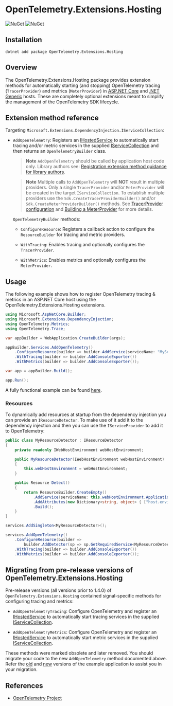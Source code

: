 # OpenTelemetry.Extensions.Hosting

[![NuGet](https://img.shields.io/nuget/v/OpenTelemetry.Extensions.Hosting.svg)](https://www.nuget.org/packages/OpenTelemetry.Extensions.Hosting)
[![NuGet](https://img.shields.io/nuget/dt/OpenTelemetry.Extensions.Hosting.svg)](https://www.nuget.org/packages/OpenTelemetry.Extensions.Hosting)

## Installation

```shell
dotnet add package OpenTelemetry.Extensions.Hosting
```

## Overview

The OpenTelemetry.Extensions.Hosting package provides extension methods for
automatically starting (and stopping) OpenTelemetry tracing (`TracerProvider`)
and metrics (`MeterProvider`) in [ASP.NET
 Core](https://learn.microsoft.com/aspnet/core/fundamentals/host/web-host) and
 [.NET Generic](https://learn.microsoft.com/dotnet/core/extensions/generic-host)
 hosts. These are completely optional extensions meant to simplify the
 management of the OpenTelemetry SDK lifecycle.

## Extension method reference

Targeting `Microsoft.Extensions.DependencyInjection.IServiceCollection`:

* `AddOpenTelemetry`: Registers an
  [IHostedService](https://learn.microsoft.com/dotnet/api/microsoft.extensions.hosting.ihostedservice)
  to automatically start tracing and/or metric services in the supplied
  [IServiceCollection](https://learn.microsoft.com/dotnet/api/microsoft.extensions.dependencyinjection.iservicecollection)
  and then returns an `OpenTelemetryBuilder` class.

  > **Note**
  > `AddOpenTelemetry` should be called by application host code only. Library
  authors see: [Registration extension method guidance for library
  authors](../../docs/trace/extending-the-sdk/README.md#registration-extension-method-guidance-for-library-authors).
  <!-- This comment is to make sure the two notes above and below are not merged
  -->
  > **Note**
  > Multiple calls to `AddOpenTelemetry` will **NOT** result in multiple
  providers. Only a single `TracerProvider` and/or `MeterProvider` will be
  created in the target `IServiceCollection`. To establish multiple providers
  use the `Sdk.CreateTracerProviderBuilder()` and/or
  `Sdk.CreateMeterProviderBuilder()` methods. See [TracerProvider
  configuration](../../docs/trace/customizing-the-sdk/README.md#tracerprovider-configuration)
  and [Building a
  MeterProvider](../../docs/metrics/customizing-the-sdk/README.md#building-a-meterprovider)
  for more details.

  `OpenTelemetryBuilder` methods:

  * `ConfigureResource`: Registers a callback action to configure the
  `ResourceBuilder` for tracing and metric providers.

  * `WithTracing`: Enables tracing and optionally configures the
  `TracerProvider`.

  * `WithMetrics`: Enables metrics and optionally configures the
  `MeterProvider`.

## Usage

The following example shows how to register OpenTelemetry tracing & metrics in
an ASP.NET Core host using the OpenTelemetry.Extensions.Hosting extensions.

```csharp
using Microsoft.AspNetCore.Builder;
using Microsoft.Extensions.DependencyInjection;
using OpenTelemetry.Metrics;
using OpenTelemetry.Trace;

var appBuilder = WebApplication.CreateBuilder(args);

appBuilder.Services.AddOpenTelemetry()
    .ConfigureResource(builder => builder.AddService(serviceName: "MyService"))
    .WithTracing(builder => builder.AddConsoleExporter())
    .WithMetrics(builder => builder.AddConsoleExporter());

var app = appBuilder.Build();

app.Run();
```

A fully functional example can be found
[here](https://github.com/open-telemetry/opentelemetry-dotnet/tree/main/examples/AspNetCore).

### Resources

To dynamically add resources at startup from the dependency injection you can
provide an `IResourceDetector`.
To make use of it add it to the dependency injection and then you can use the
`IServiceProvider` to add it to OpenTelemetry:

```csharp
public class MyResourceDetector : IResourceDetector
{
    private readonly IWebHostEnvironment webHostEnvironment;

    public MyResourceDetector(IWebHostEnvironment webHostEnvironment)
    {
        this.webHostEnvironment = webHostEnvironment;
    }

    public Resource Detect()
    {
        return ResourceBuilder.CreateEmpty()
            .AddService(serviceName: this.webHostEnvironment.ApplicationName)
            .AddAttributes(new Dictionary<string, object> { ["host.environment"] = this.webHostEnvironment.EnvironmentName })
            .Build();
    }
}

services.AddSingleton<MyResourceDetector>();

services.AddOpenTelemetry()
    .ConfigureResource(builder =>
        builder.AddDetector(sp => sp.GetRequiredService<MyResourceDetector>()))
    .WithTracing(builder => builder.AddConsoleExporter())
    .WithMetrics(builder => builder.AddConsoleExporter());
```

## Migrating from pre-release versions of OpenTelemetry.Extensions.Hosting

Pre-release versions (all versions prior to 1.4.0) of
`OpenTelemetry.Extensions.Hosting` contained signal-specific methods for
configuring tracing and metrics:

* `AddOpenTelemetryTracing`: Configure OpenTelemetry and register an
  [IHostedService](https://learn.microsoft.com/dotnet/api/microsoft.extensions.hosting.ihostedservice)
  to automatically start tracing services in the supplied
  [IServiceCollection](https://learn.microsoft.com/dotnet/api/microsoft.extensions.dependencyinjection.iservicecollection).

* `AddOpenTelemetryMetrics`: Configure OpenTelemetry and register an
  [IHostedService](https://learn.microsoft.com/dotnet/api/microsoft.extensions.hosting.ihostedservice)
  to automatically start metric services in the supplied
  [IServiceCollection](https://learn.microsoft.com/dotnet/api/microsoft.extensions.dependencyinjection.iservicecollection).

These methods were marked obsolete and later removed. You should migrate your
code to the new `AddOpenTelemetry` method documented above. Refer the
[old](https://github.com/open-telemetry/opentelemetry-dotnet/blob/core-1.3.2/examples/AspNetCore/Program.cs)
and
[new](https://github.com/open-telemetry/opentelemetry-dotnet/tree/main/examples/AspNetCore)
versions of the example application to assist you in your migration.

## References

* [OpenTelemetry Project](https://opentelemetry.io/)

